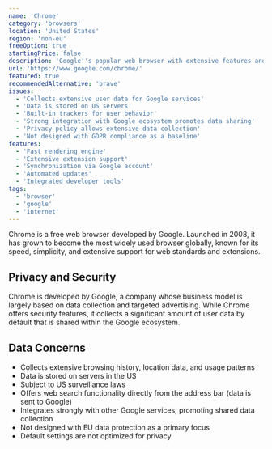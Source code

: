 ```yaml
---
name: 'Chrome'
category: 'browsers'
location: 'United States'
region: 'non-eu'
freeOption: true
startingPrice: false
description: 'Google''s popular web browser with extensive features and fast performance.'
url: 'https://www.google.com/chrome/'
featured: true
recommendedAlternative: 'brave'
issues:
  - 'Collects extensive user data for Google services'
  - 'Data is stored on US servers'
  - 'Built-in trackers for user behavior'
  - 'Strong integration with Google ecosystem promotes data sharing'
  - 'Privacy policy allows extensive data collection'
  - 'Not designed with GDPR compliance as a baseline'
features:
  - 'Fast rendering engine'
  - 'Extensive extension support'
  - 'Synchronization via Google account'
  - 'Automated updates'
  - 'Integrated developer tools'
tags:
  - 'browser'
  - 'google'
  - 'internet'
---
```


Chrome is a free web browser developed by Google. Launched in 2008, it has grown to become the most widely used browser globally, known for its speed, simplicity, and extensive support for web standards and extensions.


## Privacy and Security

Chrome is developed by Google, a company whose business model is largely based on data collection and targeted advertising. While Chrome offers security features, it collects a significant amount of user data by default that is shared within the Google ecosystem.

## Data Concerns

- Collects extensive browsing history, location data, and usage patterns
- Data is stored on servers in the US
- Subject to US surveillance laws
- Offers web search functionality directly from the address bar (data is sent to Google)
- Integrates strongly with other Google services, promoting shared data collection
- Not designed with EU data protection as a primary focus
- Default settings are not optimized for privacy